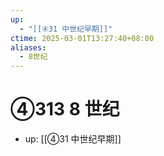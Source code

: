 ```yaml
---
up:
  - "[[④31 中世纪早期]]"
ctime: 2025-03-01T13:27:40+08:00
aliases:
  - 8世纪
---
```


# ④313 8 世纪

- up: [[④31 中世纪早期]]
